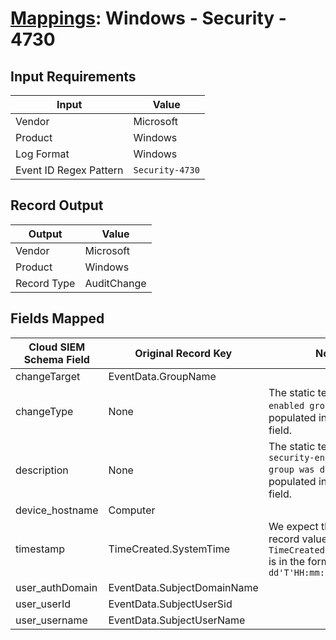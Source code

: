 # [Mappings](README.md): Windows - Security - 4730

## Input Requirements

|Input|Value|
|-----|-----|
|Vendor|Microsoft|
|Product|Windows|
|Log Format|Windows|
|Event ID Regex Pattern|`Security-4730`|

## Record Output

|Output|Value|
|------|-----|
|Vendor|Microsoft|
|Product|Windows|
|Record Type|AuditChange|

## Fields Mapped

|Cloud SIEM Schema Field|Original Record Key|Notes|
|-----------------------|-------------------|-----|
|changeTarget|EventData.GroupName||
|changeType|None|The static text `Security-enabled group deleted` is populated in this schema field.|
|description|None|The static text `A security-enabled global group was deleted.` is populated in this schema field.|
|device_hostname|Computer||
|timestamp|TimeCreated.SystemTime|We expect the orginal record value of `TimeCreated.SystemTime` is in the format `yyyy-MM-dd'T'HH:mm:ss.SSSSSSSSSZ`|
|user_authDomain|EventData.SubjectDomainName||
|user_userId|EventData.SubjectUserSid||
|user_username|EventData.SubjectUserName||

